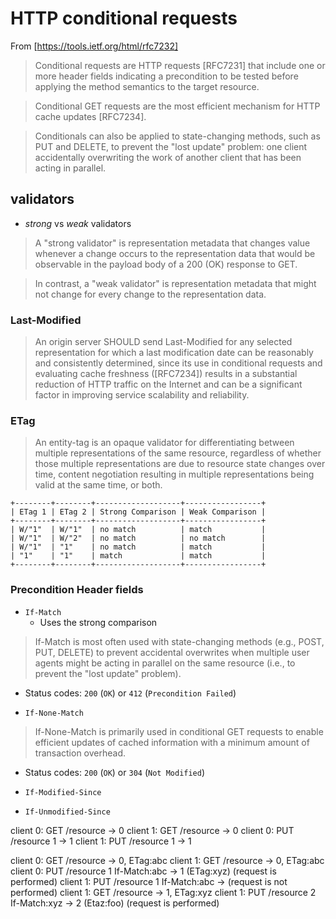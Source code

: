# HTTP conditional requests

From [https://tools.ietf.org/html/rfc7232]

> Conditional requests are HTTP requests [RFC7231] that include one or
   more header fields indicating a precondition to be tested before
   applying the method semantics to the target resource.

> Conditional GET requests are the most efficient mechanism for HTTP
   cache updates [RFC7234].  
   
>  Conditionals can also be applied to
   state-changing methods, such as PUT and DELETE, to prevent the "lost
   update" problem: one client accidentally overwriting the work of
   another client that has been acting in parallel.

## validators

- _strong_ vs _weak_ validators
> A "strong validator" is representation metadata that changes value
   whenever a change occurs to the representation data that would be
   observable in the payload body of a 200 (OK) response to GET.

> In contrast, a "weak validator" is representation metadata that might
   not change for every change to the representation data.

### Last-Modified

> An origin server SHOULD send Last-Modified for any selected
   representation for which a last modification date can be reasonably
   and consistently determined, since its use in conditional requests
   and evaluating cache freshness ([RFC7234]) results in a substantial
   reduction of HTTP traffic on the Internet and can be a significant
   factor in improving service scalability and reliability.

### ETag

> An entity-tag is an opaque validator for
   differentiating between multiple representations of the same
   resource, regardless of whether those multiple representations are
   due to resource state changes over time, content negotiation
   resulting in multiple representations being valid at the same time,
   or both.

```
+--------+--------+-------------------+-----------------+
| ETag 1 | ETag 2 | Strong Comparison | Weak Comparison |
+--------+--------+-------------------+-----------------+
| W/"1"  | W/"1"  | no match          | match           |
| W/"1"  | W/"2"  | no match          | no match        |
| W/"1"  | "1"    | no match          | match           |
| "1"    | "1"    | match             | match           |
+--------+--------+-------------------+-----------------+
```

### Precondition Header fields

- `If-Match`
  - Uses the strong comparison

> If-Match is most often used with state-changing methods (e.g., POST,
   PUT, DELETE) to prevent accidental overwrites when multiple user
   agents might be acting in parallel on the same resource (i.e., to
   prevent the "lost update" problem).

- Status codes: `200` (`OK`) or `412` (`Precondition Failed`)

- `If-None-Match`

> If-None-Match is primarily used in conditional GET requests to enable
   efficient updates of cached information with a minimum amount of
   transaction overhead.

- Status codes: `200` (`OK`) or `304` (`Not Modified`)

- `If-Modified-Since`

- `If-Unmodified-Since`


client 0: GET /resource -> 0
client 1: GET /resource -> 0
client 0: PUT /resource 1 -> 1
client 1: PUT /resource 1 -> 1 

client 0: GET /resource -> 0, ETag:abc
client 1: GET /resource -> 0, ETag:abc
client 0: PUT /resource 1 If-Match:abc -> 1 (ETag:xyz) (request is performed)
client 1: PUT /resource 1 If-Match:abc -> (request is not performed)
client 1: GET /resource -> 1, ETag:xyz
client 1: PUT /resource 2 If-Match:xyz -> 2 (Etaz:foo) (request is performed) 

